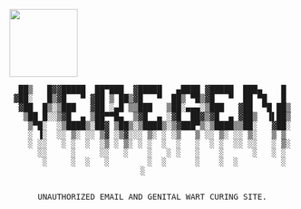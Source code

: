 <p align=left>
<img src="https://gnaa.world/mib.png" height=120 width=120>
</p>
<pre align=center>
 ██▒   █▓▓█████  ██▀███  ▓█████   ▄████ ▓█████  ███▄    █ 
▓██░   █▒▓█   ▀ ▓██ ▒ ██▒▓█   ▀  ██▒ ▀█▒▓█   ▀  ██ ▀█   █ 
 ▓██  █▒░▒███   ▓██ ░▄█ ▒▒███   ▒██░▄▄▄░▒███   ▓██  ▀█ ██▒
  ▒██ █░░▒▓█  ▄ ▒██▀▀█▄  ▒▓█  ▄ ░▓█  ██▓▒▓█  ▄ ▓██▒  ▐▌██▒
   ▒▀█░  ░▒████▒░██▓ ▒██▒░▒████▒░▒▓███▀▒░▒████▒▒██░   ▓██░
   ░ ▐░  ░░ ▒░ ░░ ▒▓ ░▒▓░░░ ▒░ ░ ░▒   ▒ ░░ ▒░ ░░ ▒░   ▒ ▒ 
   ░ ░░   ░ ░  ░  ░▒ ░ ▒░ ░ ░  ░  ░   ░  ░ ░  ░░ ░░   ░ ▒░
     ░░     ░     ░░   ░    ░   ░ ░   ░    ░      ░   ░ ░ 
      ░     ░  ░   ░        ░  ░      ░    ░  ░         ░ 
     ░         
     
 UNAUTHORIZED EMAIL AND GENITAL WART CURING SITE.

</pre>

